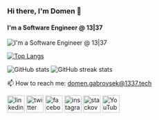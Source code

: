 ### Hi there, I'm Domen 👋

#### I'm a Software Engineer @ 13|37

![I'm a Software Engineer @ 13|37](https://oss-tools.1337.services/readmemaker/img/Logotype-dark.svg)

[![Top Langs](https://github-readme-stats.vercel.app/api/top-langs/?username=domengabrovsek&layout=compact&langs_count=20&bg_color=0C0C91&text_color=05E273&title_color=05E273&border_color=05E273&custom_title=Stuff%20I've%20used%20so%20far)](https://github.com/domengabrovsek/github-readme-stats)

![GitHub stats](https://github-readme-stats.vercel.app/api?username=domengabrovsek&count_private&show_icons=true&bg_color=0C0C91&text_color=05E273&title_color=05E273&border_color=05E273)     ![GitHub streak stats](https://github-readme-streak-stats.herokuapp.com/?user=domengabrovsek&theme=dark&&date_format=M%20j%5B%2C%20Y%5D&background=0C0C91&border=05E273&ring=198754&fire=198754&currStreakLabel=198754)  

📫 How to reach me: domen.gabrovsek@1337.tech

[<img src='https://oss-tools.1337.services/readmemaker/img/linkedin.svg' alt='linkedin' height='40'>](https://www.linkedin.com/in/domengabrovsek/)  [<img src='https://oss-tools.1337.services/readmemaker/img/twitter.svg' alt='twitter' height='40'>](https://twitter.com/domengabrovsek)  [<img src='https://oss-tools.1337.services/readmemaker/img/facebook.svg' alt='facebook' height='40'>](https://www.facebook.com/domengabrovsek)  [<img src='https://oss-tools.1337.services/readmemaker/img/instagram.svg' alt='instagram' height='40'>](https://www.instagram.com/domengabrovsek/)  [<img src='https://oss-tools.1337.services/readmemaker/img/stackoverflow.svg' alt='stackoverflow' height='40'>](https://stackoverflow.com/users/domengabrovsek)  [<img src='https://oss-tools.1337.services/readmemaker/img/youtube.svg' alt='YouTube' height='40'>](https://www.youtube.com/channel/UCOczf5JZRni6OS0eG6is0rQ)  
